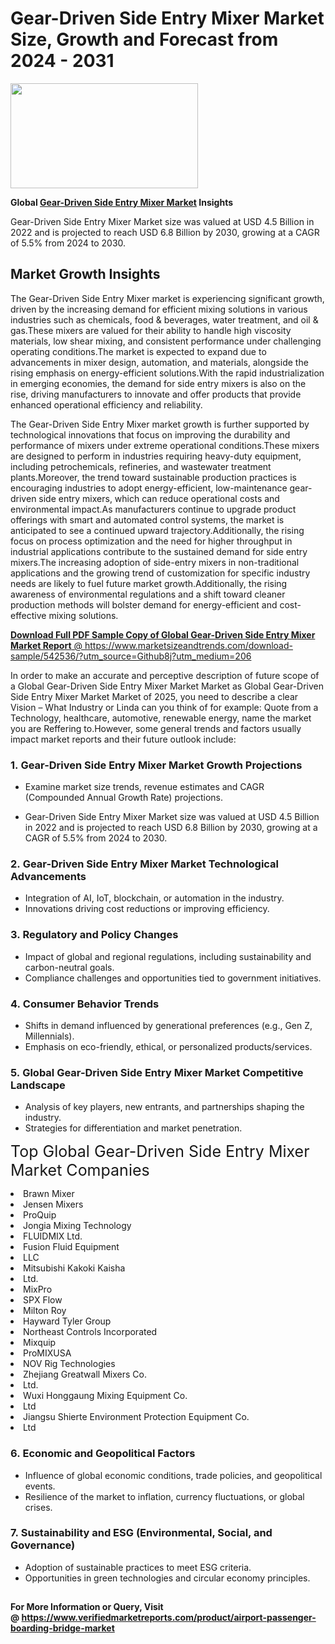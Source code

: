 <H1>Gear-Driven Side Entry Mixer Market Size, Growth and Forecast from 2024 - 2031</H1><img class="aligncenter size-medium wp-image-584254" src="https://thirdeyenews.in/wp-content/uploads/2024/09/Global-Market-Research-300x168.jpeg" alt="" width="300" height="168" /><p><strong>Global&nbsp;<a href="https://www.marketsizeandtrends.com/download-sample/542536/?utm_source=Github8j?utm_medium=206">Gear-Driven Side Entry Mixer Market</a> Insights</strong></p><p>Gear-Driven Side Entry Mixer Market size was valued at USD 4.5 Billion in 2022 and is projected to reach USD 6.8 Billion by 2030, growing at a CAGR of 5.5% from 2024 to 2030.</p><p><h2>Market Growth Insights</h2> <p>The Gear-Driven Side Entry Mixer market is experiencing significant growth, driven by the increasing demand for efficient mixing solutions in various industries such as chemicals, food & beverages, water treatment, and oil & gas.These mixers are valued for their ability to handle high viscosity materials, low shear mixing, and consistent performance under challenging operating conditions.The market is expected to expand due to advancements in mixer design, automation, and materials, alongside the rising emphasis on energy-efficient solutions.With the rapid industrialization in emerging economies, the demand for side entry mixers is also on the rise, driving manufacturers to innovate and offer products that provide enhanced operational efficiency and reliability.</p> <p><a href="#"></a></p> <p>The Gear-Driven Side Entry Mixer market growth is further supported by technological innovations that focus on improving the durability and performance of mixers under extreme operational conditions.These mixers are designed to perform in industries requiring heavy-duty equipment, including petrochemicals, refineries, and wastewater treatment plants.Moreover, the trend toward sustainable production practices is encouraging industries to adopt energy-efficient, low-maintenance gear-driven side entry mixers, which can reduce operational costs and environmental impact.As manufacturers continue to upgrade product offerings with smart and automated control systems, the market is anticipated to see a continued upward trajectory.Additionally, the rising focus on process optimization and the need for higher throughput in industrial applications contribute to the sustained demand for side entry mixers.The increasing adoption of side-entry mixers in non-traditional applications and the growing trend of customization for specific industry needs are likely to fuel future market growth.Additionally, the rising awareness of environmental regulations and a shift toward cleaner production methods will bolster demand for energy-efficient and cost-effective mixing solutions.</p> <p><a href="#"></p><p><span class=""><strong>Download Full PDF Sample Copy of Global Gear-Driven Side Entry Mixer Market Report</strong> @ <a href="https://www.marketsizeandtrends.com/download-sample/542536/?utm_source=Github8j?utm_medium=206" target="_blank">https://www.marketsizeandtrends.com/download-sample/542536/?utm_source=Github8j?utm_medium=206</a></span></p><p>In order to make an accurate and perceptive description of future scope of a Global&nbsp;Gear-Driven Side Entry Mixer Market Market as Global&nbsp;Gear-Driven Side Entry Mixer Market Market of 2025, you need to describe a clear Vision &ndash; What Industry or Linda can you think of for example: Quote from a Technology, healthcare, automotive, renewable energy, name the market you are Reffering to.However, some general trends and factors usually impact market reports and their future outlook include:</p><h3>1.&nbsp;<strong>Gear-Driven Side Entry Mixer Market Growth Projections</strong></h3><ul><li>Examine market size trends, revenue estimates and CAGR (Compounded Annual Growth Rate) projections.</li><li><p>Gear-Driven Side Entry Mixer Market size was valued at USD 4.5 Billion in 2022 and is projected to reach USD 6.8 Billion by 2030, growing at a CAGR of 5.5% from 2024 to 2030.</p></li></ul><h3>2.&nbsp;<strong>Gear-Driven Side Entry Mixer Market Technological Advancements</strong></h3><ul><li>Integration of AI, IoT, blockchain, or automation in the industry.</li><li>Innovations driving cost reductions or improving efficiency.</li></ul><h3>3.&nbsp;<strong>Regulatory and Policy Changes</strong></h3><ul><li>Impact of global and regional regulations, including sustainability and carbon-neutral goals.</li><li>Compliance challenges and opportunities tied to government initiatives.</li></ul><h3>4.&nbsp;<strong>Consumer Behavior Trends</strong></h3><ul><li>Shifts in demand influenced by generational preferences (e.g., Gen Z, Millennials).</li><li>Emphasis on eco-friendly, ethical, or personalized products/services.</li></ul><h3>5.&nbsp;<strong>Global Gear-Driven Side Entry Mixer Market Competitive Landscape</strong></h3><ul><li>Analysis of key players, new entrants, and partnerships shaping the industry.</li><li>Strategies for differentiation and market penetration.</li></ul><p data-pm-slice="1 1 []"><span style="color: inherit; font-family: inherit; font-size: 25px;">Top Global Gear-Driven Side Entry Mixer Market Companies</span></p><div class="" data-test-id=""><p><li>Brawn Mixer</li><li> Jensen Mixers</li><li> ProQuip</li><li> Jongia Mixing Technology</li><li> FLUIDMIX Ltd.</li><li> Fusion Fluid Equipment</li><li> LLC</li><li> Mitsubishi Kakoki Kaisha</li><li> Ltd.</li><li> MixPro</li><li> SPX Flow</li><li> Milton Roy</li><li> Hayward Tyler Group</li><li> Northeast Controls Incorporated</li><li> Mixquip</li><li> ProMIXUSA</li><li> NOV Rig Technologies</li><li> Zhejiang Greatwall Mixers Co.</li><li> Ltd.</li><li> Wuxi Honggaung Mixing Equipment Co.</li><li>Ltd</li><li> Jiangsu Shierte Environment Protection Equipment Co.</li><li>Ltd</li></p></div><h3>6.&nbsp;<strong>Economic and Geopolitical Factors</strong></h3><ul><li>Influence of global economic conditions, trade policies, and geopolitical events.</li><li>Resilience of the market to inflation, currency fluctuations, or global crises.</li></ul><h3>7.&nbsp;<strong>Sustainability and ESG (Environmental, Social, and Governance)</strong></h3><ul><li>Adoption of sustainable practices to meet ESG criteria.</li><li>Opportunities in green technologies and circular economy principles.</li></ul><h2><strong style="font-size: 14px;">For More Information or Query, Visit @&nbsp;</strong><a style="background-color: #ffffff; font-size: 14px;" href="https://www.marketsizeandtrends.com/report/gear-driven-side-entry-mixer-market/" target="_blank">https://www.verifiedmarketreports.com/product/airport-passenger-boarding-bridge-market</a></h2>